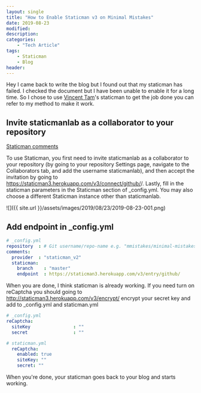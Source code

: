 ```yaml
---
layout: single
title: "How to Enable Staticman v3 on Minimal Mistakes"
date: 2019-08-23
modified:
description:
categories:
    - "Tech Article"
tags:
    - Staticman
    - Blog
header:
---
```


Hey I came back to write the blog but I found out that my staticman has failed. I checked the document but I have been unable to enable it for a long time. So I chose to use [Vincent Tam](https://github.com/VincentTam)'s staticman to get the job done you can refer to my method to make it work.

## Invite staticmanlab as a collaborator to your repository

[Staticman comments](https://github.com/daattali/beautiful-jekyll/#staticman-comments)

To use Staticman, you first need to invite staticmanlab as a collaborator to your repository (by going to your repository Settings page, navigate to the Collaborators tab, and add the username staticmanlab), and then accept the invitation by going to https://staticman3.herokuapp.com/v3/connect/github/<username>/<repo-name>. Lastly, fill in the staticman parameters in the Staticman section of _config.yml. You may also choose a different Staticman instance other than staticmanlab.

![]({{ site.url }}/assets/images/2019/08/23/2019-08-23-001.png)

## Add endpoint in _config.yml

```yaml
# _config.yml
repository  : # Git username/repo-name e.g. "mmistakes/minimal-mistakes"
comments:
  provider  : "staticman_v2"
  staticman:
    branch    : "master"
    endpoint  : https://staticman3.herokuapp.com/v3/entry/github/
```
When you are done, I think staticman is already working. If you need turn on reCaptcha you should going to http://staticman3.herokuapp.com/v3/encrypt/<your SECRET KEY> encrypt your secret key and add to _config.yml and staticman.yml

```yaml
# _config.yml
reCaptcha:
  siteKey                : ""
  secret                 : ""
```

```yaml
# staticman.yml
  reCaptcha:
    enabled: true
    siteKey: ""
    secret: ""
```

When you're done, your staticman goes back to your blog and starts working.